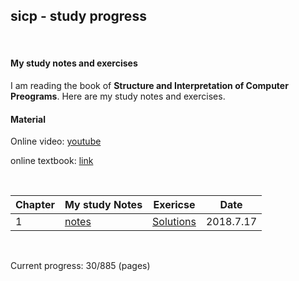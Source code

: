 ## sicp - study progress 

<br>

#### My study notes and exercises

I am reading the book of **Structure and Interpretation of Computer Preograms**. Here are my study notes and exercises.



#### Material 

Online video: [youtube](https://www.youtube.com/playlist?list=PL8FE88AA54363BC46)

online textbook: [link](https://mitpress.mit.edu/sites/default/files/sicp/full-text/book/book.html)

<br>

| Chapter | My study Notes                                  | Exericse                                              | Date      |
| ------- | ----------------------------------------------- | ----------------------------------------------------- | --------- |
| 1       | [notes](https://markwit.cc/2018-07-17/SICP-01/) | [Solutions](https://github.com/skyying/sicp-exercise) | 2018.7.17 |

<br>

Current progress: 30/885 (pages)